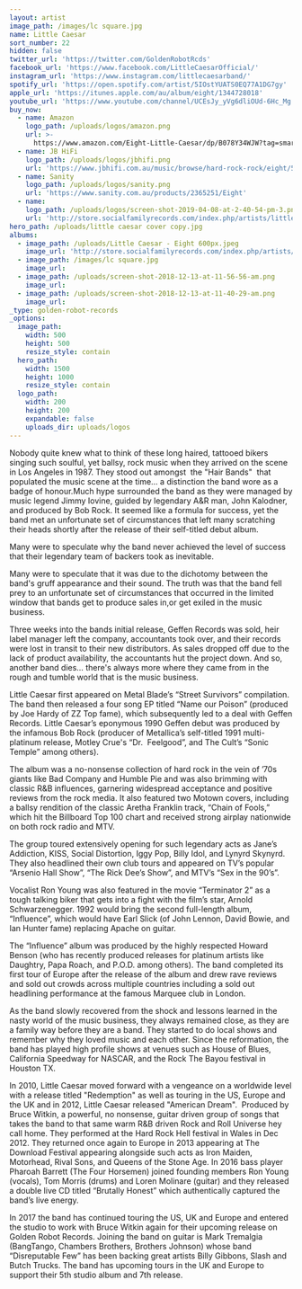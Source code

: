 ```yaml
---
layout: artist
image_path: /images/lc square.jpg
name: Little Caesar
sort_number: 22
hidden: false
twitter_url: 'https://twitter.com/GoldenRobotRcds'
facebook_url: 'https://www.facebook.com/LittleCaesarOfficial/'
instagram_url: 'https://www.instagram.com/littlecaesarband/'
spotify_url: 'https://open.spotify.com/artist/5IOstYUATS0EQ77A1DG7gy'
apple_url: 'https://itunes.apple.com/au/album/eight/1344728018'
youtube_url: 'https://www.youtube.com/channel/UCEsJy_yVg6dliOUd-6Hc_Mg'
buy_now:
  - name: Amazon
    logo_path: /uploads/logos/amazon.png
    url: >-
      https://www.amazon.com/Eight-Little-Caesar/dp/B078Y34WJW?tag=smarturl-pivot-20
  - name: JB HiFi
    logo_path: /uploads/logos/jbhifi.png
    url: 'https://www.jbhifi.com.au/music/browse/hard-rock-rock/eight/570987/'
  - name: Sanity
    logo_path: /uploads/logos/sanity.png
    url: 'https://www.sanity.com.au/products/2365251/Eight'
  - name:
    logo_path: /uploads/logos/screen-shot-2019-04-08-at-2-40-54-pm-3.png
    url: 'http://store.socialfamilyrecords.com/index.php/artists/little-ceasar.html'
hero_path: /uploads/little caesar cover copy.jpg
albums:
  - image_path: /uploads/Little Caesar - Eight 600px.jpeg
    image_url: 'http://store.socialfamilyrecords.com/index.php/artists/little-ceasar.html'
  - image_path: /images/lc square.jpg
    image_url:
  - image_path: /uploads/screen-shot-2018-12-13-at-11-56-56-am.png
    image_url:
  - image_path: /uploads/screen-shot-2018-12-13-at-11-40-29-am.png
    image_url:
_type: golden-robot-records
_options:
  image_path:
    width: 500
    height: 500
    resize_style: contain
  hero_path:
    width: 1500
    height: 1000
    resize_style: contain
  logo_path:
    width: 200
    height: 200
    expandable: false
    uploads_dir: uploads/logos
---
```


Nobody quite knew what to think of these long haired, tattooed bikers singing such soulful, yet ballsy, rock music when they arrived on the scene in Los Angeles in 1987. They stood out amongst &nbsp;the "Hair Bands" &nbsp;that populated the music scene at the time… a distinction the band wore as a badge of honour.Much hype surrounded the band as they were managed by music legend Jimmy Iovine, guided by legendary A&R man, John Kalodner, and produced by Bob Rock. It seemed like a formula for success, yet the band met an unfortunate set of circumstances that left many scratching their heads shortly after the release of their self-titled debut album.

Many were to speculate why the band never achieved the level of success that their legendary team of backers took as inevitable.

Many were to speculate that it was due to the dichotomy between the band's gruff appearance and their sound. The truth was that the band fell prey to an unfortunate set of circumstances that occurred in the limited window that bands get to produce sales in,or get exiled in the music business.

Three weeks into the bands initial release, Geffen Records was sold, heir label manager left the company, accountants took over, and their records were lost in transit to their new distributors. As sales dropped off due to the lack of product availability, the accountants hut the project down. And so, another band dies… there's always more where they came from in the rough and tumble world that is the music business.

Little Caesar first appeared on Metal Blade’s “Street Survivors” compilation. The band then released a four song EP titled “Name our Poison” (produced by Joe Hardy of ZZ Top fame), which subsequently led to a deal with Geffen Records. Little Caesar’s eponymous 1990 Geffen debut was produced by the infamous Bob Rock (producer of Metallica’s self-titled 1991 multi-platinum release, Motley Crue's “Dr. &nbsp;Feelgood”, and The Cult’s “Sonic Temple” among others).

The album was a no-nonsense collection of hard rock in the vein of ’70s giants like Bad Company and Humble Pie and was also brimming with classic R&B influences, garnering widespread acceptance and positive reviews from the rock media. It also featured two Motown covers, including a ballsy rendition of the classic Aretha Franklin track, “Chain of Fools,” which hit the Billboard Top 100 chart and received strong airplay nationwide on both rock radio and MTV. &nbsp;

The group toured extensively opening for such legendary acts as Jane’s Addiction, KISS, Social Distortion, Iggy Pop, Billy Idol, and Lynyrd Skynyrd. They also headlined their own club tours and appeared on TV’s popular “Arsenio Hall Show”, “The Rick Dee’s Show”, and MTV’s “Sex in the 90’s”.

Vocalist Ron Young was also featured in the movie “Terminator 2” as a tough talking biker that gets into a fight with the film’s star, Arnold Schwarzenegger. 1992 would bring the second full-length album, “Influence”, which would have Earl Slick (of John Lennon, David Bowie, and Ian Hunter fame) replacing Apache on guitar.

The “Influence” album was produced by the highly respected Howard Benson (who has recently produced releases for platinum artists like Daughtry, Papa Roach, and P.O.D. among others). The band completed its first tour of Europe after the release of the album and drew rave reviews and sold out crowds across multiple countries including a sold out headlining performance at the famous Marquee club in London.

As the band slowly recovered from the shock and lessons learned in the nasty world of the music business, they always remained close, as they are a family way before they are a band. They started to do local shows and remember why they loved music and each other. Since the reformation, the band has played high profile shows at venues such as House of Blues, California Speedway for NASCAR, and the Rock The Bayou festival in Houston TX.

In 2010, Little Caesar moved forward with a vengeance on a worldwide level with a release titled "Redemption" as well as touring in the US, Europe and the UK and in 2012, Little Caesar released "American Dream". &nbsp;Produced by Bruce Witkin, a powerful, no nonsense, guitar driven group of songs that takes the band to that same warm R&B driven Rock and Roll Universe hey call home. They performed at the Hard Rock Hell festival in Wales in Dec 2012. They returned once again to Europe in 2013 appearing at The Download Festival appearing alongside such acts as Iron Maiden, Motorhead, Rival Sons, and Queens of the Stone Age. In 2016 bass player Pharoah Barrett (The Four Horsemen) joined founding members Ron Young (vocals), Tom Morris (drums) and Loren Molinare (guitar) and they released a double live CD titled “Brutally Honest” which authentically captured the band’s live energy.

In 2017 the band has continued touring the US, UK and Europe and entered the studio to work with Bruce Witkin again for their upcoming release on Golden Robot Records. Joining the band on guitar is Mark Tremalgia (BangTango, Chambers Brothers, Brothers Johnson) whose band “Disreputable Few” has been backing great artists Billy Gibbons, Slash and Butch Trucks. The band has upcoming tours in the UK and Europe to support their 5th studio album and 7th release.
